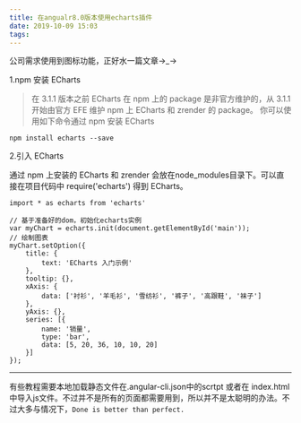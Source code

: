```yaml
---
title: 在angualr8.0版本使用echarts插件
date: 2019-10-09 15:03
tags:
---
```


公司需求使用到图标功能，正好水一篇文章→_→

<!--more-->

1.npm 安装 ECharts

> 在 3.1.1 版本之前 ECharts 在 npm 上的 package 是非官方维护的，从 3.1.1 开始由官方 EFE 维护 npm 上 ECharts 和 zrender 的 package。
> 你可以使用如下命令通过 npm 安装 ECharts

`npm install echarts --save`

2.引入 ECharts

通过 npm 上安装的 ECharts 和 zrender 会放在node_modules目录下。可以直接在项目代码中 require('echarts') 得到 ECharts。

```
import * as echarts from 'echarts'

// 基于准备好的dom，初始化echarts实例
var myChart = echarts.init(document.getElementById('main'));
// 绘制图表
myChart.setOption({
    title: {
        text: 'ECharts 入门示例'
    },
    tooltip: {},
    xAxis: {
        data: ['衬衫', '羊毛衫', '雪纺衫', '裤子', '高跟鞋', '袜子']
    },
    yAxis: {},
    series: [{
        name: '销量',
        type: 'bar',
        data: [5, 20, 36, 10, 10, 20]
    }]
});
```

---

有些教程需要本地加载静态文件在.angular-cli.json中的scrtpt 或者在 index.html 中导入js文件。不过并不是所有的页面都需要用到，所以并不是太聪明的办法。不过大多与情况下，`Done is better than perfect.`
